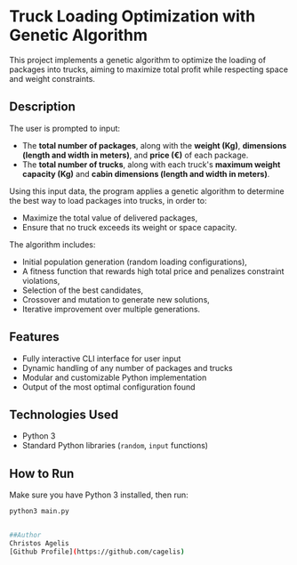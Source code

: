# Truck Loading Optimization with Genetic Algorithm

This project implements a genetic algorithm to optimize the loading of packages into trucks, aiming to maximize total profit while respecting space and weight constraints.

## Description

The user is prompted to input:
- The **total number of packages**, along with the **weight (Kg)**, **dimensions (length and width in meters)**, and **price (€)** of each package.
- The **total number of trucks**, along with each truck's **maximum weight capacity (Kg)** and **cabin dimensions (length and width in meters)**.

Using this input data, the program applies a genetic algorithm to determine the best way to load packages into trucks, in order to:
- Maximize the total value of delivered packages,
- Ensure that no truck exceeds its weight or space capacity.

The algorithm includes:
- Initial population generation (random loading configurations),
- A fitness function that rewards high total price and penalizes constraint violations,
- Selection of the best candidates,
- Crossover and mutation to generate new solutions,
- Iterative improvement over multiple generations.

## Features

- Fully interactive CLI interface for user input
- Dynamic handling of any number of packages and trucks
- Modular and customizable Python implementation
- Output of the most optimal configuration found

## Technologies Used

- Python 3
- Standard Python libraries (`random`, `input` functions)

## How to Run

Make sure you have Python 3 installed, then run:

```bash
python3 main.py


##Author
Christos Agelis
[Github Profile](https://github.com/cagelis) 
